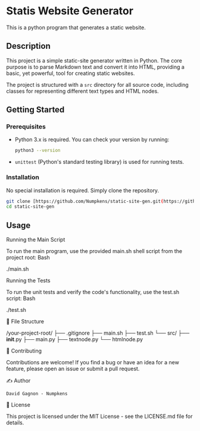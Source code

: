 # Statis Website Generator

This is a python program that generates a static website.

## Description

This project is a simple static-site generator written in Python. The core purpose is to parse Markdown text and convert it into HTML, providing a basic, yet powerful, tool for creating static websites.

The project is structured with a `src` directory for all source code, including classes for representing different text types and HTML nodes.

## Getting Started

### Prerequisites

* Python 3.x is required. You can check your version by running:
    ```bash
    python3 --version
    ```
* `unittest` (Python's standard testing library) is used for running tests.

### Installation

No special installation is required. Simply clone the repository.

```bash
git clone [https://github.com/Numpkens/static-site-gen.git(https://github.com/Numpkens/static-site-gen.git])
cd static-site-gen
```
## Usage

Running the Main Script

To run the main program, use the provided main.sh shell script from the project root:
Bash

./main.sh

Running the Tests

To run the unit tests and verify the code's functionality, use the test.sh script:
Bash

./test.sh

📂 File Structure

/your-project-root/
├── .gitignore
├── main.sh
├── test.sh
└── src/
    ├── __init__.py
    ├── main.py
    ├── textnode.py
    └── htmlnode.py

🤝 Contributing

Contributions are welcome! If you find a bug or have an idea for a new feature, please open an issue or submit a pull request.

✍️ Author

    David Gagnon - Numpkens

📄 License

This project is licensed under the MIT License - see the LICENSE.md file for details.
